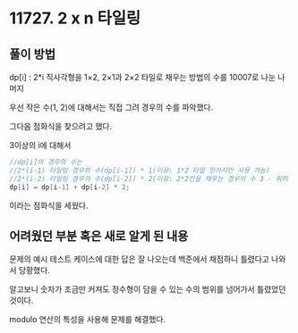 # 11727. 2 x n 타일링

## 풀이 방법

dp[i] : 2*i 직사각형을 1×2, 2×1과 2×2 타일로 채우는 방법의 수를 10007로 나눈 나머지

우선 작은 수(1, 2)에 대해서는 직접 그려 경우의 수를 파악했다. 

그다음 점화식을 찾으려고 했다. 

3이상의 i에 대해서 
```cpp
//dp[i]의 경우의 수는 
//2*(i-1) 타일링 경우의 수(dp[i-1]) * 1(이유: 1*2 타일 한가지만 사용 가능)
//2*(i-2) 타일링 경우의 수(dp[i-2]) * 2(이유: 2*2칸을 채우는 경우의 수 3 - 위의 경우 중복 1)
dp[i] = dp[i-1] + dp[i-2] * 2;
```
이라는 점화식을 세웠다.

## 어려웠던 부분 혹은 새로 알게 된 내용

문제의 예시 테스트 케이스에 대한 답은 잘 나오는데 백준에서 채점하니 틀렸다고 나와서 당황했다.

알고보니 숫자가 조금만 커져도 정수형이 담을 수 있는 수의 범위를 넘어가서 틀렸었던 것이다.

modulo 연산의 특성을 사용해 문제를 해결했다.